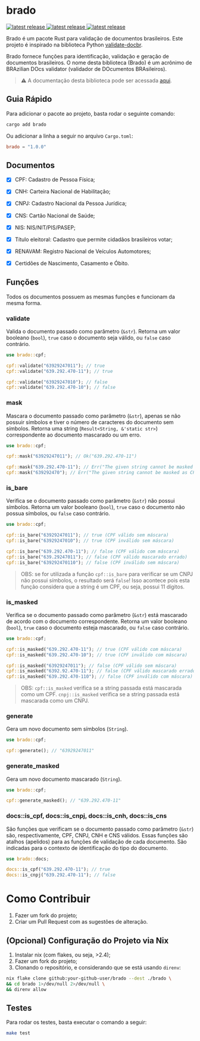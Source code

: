 # brado
<a href="https://crates.io/crates/brado">
  <img src="https://img.shields.io/crates/v/brado.svg" alt="latest release" />
</a>
<a href="https://crates.io/crates/brado">
  <img src="https://img.shields.io/crates/d/brado" alt="latest release" />
</a>
</a>
<a href="https://github.com/brenomfviana/brado/issues">
  <img src="https://img.shields.io/github/issues/brenomfviana/brado" alt="latest release" />
</a>


Brado é um pacote Rust para validação de documentos brasileiros. Este projeto é inspirado na biblioteca Python [validate-docbr](https://github.com/alvarofpp/validate-docbr).

Brado fornece funções para identificação, validação e geração de documentos brasileiros. O nome desta biblioteca (Brado) é um acrônimo de BRAzilian DOcs validator (validador de DOcumentos BRAsileiros).

> :warning: A documentação desta biblioteca pode ser acessada [aqui](https://docs.rs/brado/).


## Guia Rápido

Para adicionar o pacote ao projeto, basta rodar o seguinte comando:

```bash
cargo add brado
```

Ou adicionar a linha a seguir no arquivo `Cargo.toml`:

```toml
brado = "1.0.0"
```


## Documentos

- [x] CPF: Cadastro de Pessoa Física;
- [x] CNH: Carteira Nacional de Habilitação;
- [x] CNPJ: Cadastro Nacional da Pessoa Jurídica;
- [x] CNS: Cartão Nacional de Saúde;
- [x] NIS: NIS/NIT/PIS/PASEP;
- [x] Título eleitoral: Cadastro que permite cidadãos brasileiros votar;
- [x] RENAVAM: Registro Nacional de Veículos Automotores;
- [x] Certidões de Nascimento, Casamento e Óbito.


## Funções

Todos os documentos possuem as mesmas funções e funcionam da mesma forma.

### validate

Valida o documento passado como parâmetro (`&str`). Retorna um valor booleano (`bool`), `true` caso o documento seja válido, ou `false` caso contrário.

```rust
use brado::cpf;

cpf::validate("63929247011"); // true
cpf::validate("639.292.470-11"); // true

cpf::validate("63929247010"); // false
cpf::validate("639.292.470-10"); // false
```

### mask

Mascara o documento passado como parâmetro (`&str`), apenas se não possuir símbolos e tiver o número de caracteres do documento sem símbolos. Retorna uma string (`Result<String, &'static str>`) correspondente ao documento mascarado ou um erro.

```rust
use brado::cpf;

cpf::mask("63929247011"); // Ok("639.292.470-11")

cpf::mask("639.292.470-11"); // Err("The given string cannot be masked as CPF!")
cpf::mask("639292470"); // Err("The given string cannot be masked as CPF!")
```

### is_bare

Verifica se o documento passado como parâmetro (`&str`) não possui símbolos. Retorna um valor booleano (`bool`), `true` caso o documento não possua símbolos, ou `false` caso contrário.

```rust
use brado::cpf;

cpf::is_bare("63929247011"); // true (CPF válido sem máscara)
cpf::is_bare("63929247010"); // true (CPF inválido sem máscara)

cpf::is_bare("639.292.470-11"); // false (CPF válido com máscara)
cpf::is_bare("639.29247011"); // false (CPF válido mascarado errado)
cpf::is_bare("639292470110"); // false (CPF inválido sem máscara)
```

> OBS: se for utilizada a função `cpf::is_bare` para verificar se um CNPJ não possui símbolos, o resultado será `false`! Isso acontece pois esta função considera que a string é um CPF, ou seja, possui 11 dígitos.

### is_masked

Verifica se o documento passado como parâmetro (`&str`) está mascarado de acordo com o documento correspondente. Retorna um valor booleano (`bool`), `true` caso o documento esteja mascarado, ou `false` caso contrário.

```rust
use brado::cpf;

cpf::is_masked("639.292.470-11"); // true (CPF válido com máscara)
cpf::is_masked("639.292.470-10"); // true (CPF inválido com máscara)

cpf::is_masked("63929247011"); // false (CPF válido sem máscara)
cpf::is_masked("6392.92.470-11"); // false (CPF válido mascarado errado)
cpf::is_masked("639.292.470-110"); // false (CPF inválido com máscara)
```

> OBS: `cpf::is_masked` verifica se a string passada está mascarada como um CPF. `cnpj::is_masked` verifica se a string passada está mascarada como um CNPJ.

### generate

Gera um novo documento sem símbolos (`String`).

```rust
use brado::cpf;

cpf::generate(); // "63929247011"
```

### generate_masked

Gera um novo documento mascarado (`String`).

```rust
use brado::cpf;

cpf::generate_masked(); // "639.292.470-11"
```

### docs::is_cpf, docs::is_cnpj, docs::is_cnh, docs::is_cns

São funções que verificam se o documento passado como parâmetro (`&str`) são, respectivamente, CPF, CNPJ, CNH e CNS válidos. Essas funções são atalhos (apelidos) para as funções de validação de cada documento. São indicadas para o contexto de identificação do tipo do documento.

```rust
use brado::docs;

docs::is_cpf("639.292.470-11"); // true
docs::is_cnpj("639.292.470-11"); // false
```


# Como Contribuir

1. Fazer um fork do projeto;
2. Criar um Pull Request com as sugestões de alteração.


## (Opcional) Configuração do Projeto via Nix

1. Instalar nix (com flakes, ou seja, >2.4);
2. Fazer um fork do projeto;
3. Clonando o repositório, e considerando que se está usando `direnv`:
```bash
nix flake clone github:your-github-user/brado --dest ./brado \
&& cd brado 1>/dev/null 2>/dev/null \
&& direnv allow
```


## Testes

Para rodar os testes, basta executar o comando a seguir:

```bash
make test
```
